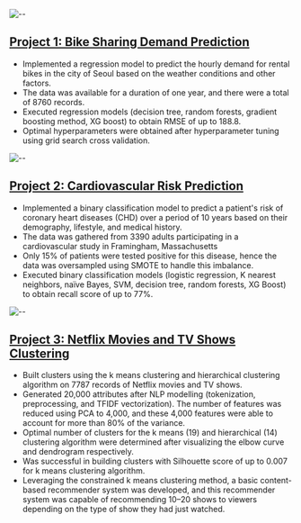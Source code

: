 ![--](https://raw.githubusercontent.com/andreasbm/readme/master/assets/lines/rainbow.png)

## [Project 1: Bike Sharing Demand Prediction](https://github.com/shaloy-lewis/bike_sharing_demand_prediction)
* Implemented a regression model to predict the hourly demand for rental bikes in the city of Seoul based on the weather conditions and other factors.
* The data was available for a duration of one year, and there were a total of 8760 records. 
* Executed regression models (decision tree, random forests, gradient boosting method, XG boost) to obtain RMSE of up to 188.8.
* Optimal hyperparameters were obtained after hyperparameter tuning using grid search cross validation.

![--](https://raw.githubusercontent.com/andreasbm/readme/master/assets/lines/rainbow.png)

## [Project 2: Cardiovascular Risk Prediction](https://github.com/shaloy-lewis/cardiovascular_risk_prediction)
* Implemented a binary classification model to predict a patient's risk of coronary heart diseases (CHD) over a period of 10 years based on their demography, lifestyle, and medical history.
* The data was gathered from 3390 adults participating in a cardiovascular study in Framingham, Massachusetts
* Only 15% of patients were tested positive for this disease, hence the data was oversampled using SMOTE to handle this imbalance.
* Executed binary classification models (logistic regression, K nearest neighbors, naïve Bayes, SVM, decision tree, random forests, XG Boost) to obtain recall score of up to 77%.

![--](https://raw.githubusercontent.com/andreasbm/readme/master/assets/lines/rainbow.png)

## [Project 3: Netflix Movies and TV Shows Clustering](https://github.com/shaloy-lewis/Netflix_movies_and_tv_shows_clustering)
* Built clusters using the k means clustering and hierarchical clustering algorithm on 7787 records of Netflix movies and TV shows.
* Generated 20,000 attributes after NLP modelling (tokenization, preprocessing, and TFIDF vectorization). The number of features was reduced using PCA to 4,000, and these 4,000 features were able to account for more than 80% of the variance.
* Optimal number of clusters for the k means (19) and hierarchical (14) clustering algorithm were determined after visualizing the elbow curve and dendrogram respectively.
* Was successful in building clusters with Silhouette score of up to 0.007 for k means clustering algorithm.
* Leveraging the constrained k means clustering method, a basic content-based recommender system was developed, and this recommender system was capable of recommending 10–20 shows to viewers depending on the type of show they had just watched.
